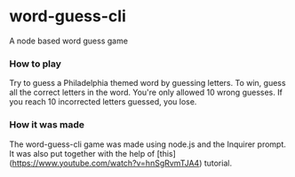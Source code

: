 # word-guess-cli
A node based word guess game

### How to play
Try to guess a Philadelphia themed word by guessing letters. To win, guess all the correct letters in the word. You're only allowed 10 wrong guesses. If you reach 10 incorrected letters guessed, you lose.

### How it was made
The word-guess-cli game was made using node.js and the Inquirer prompt. It was also put together with the help of [this] (https://www.youtube.com/watch?v=hnSgRvmTJA4) tutorial.
